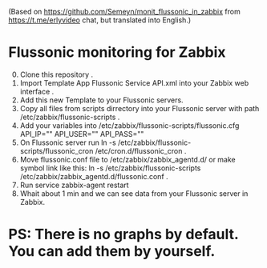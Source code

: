 (Based on https://github.com/Semeyn/monit_flussonic_in_zabbix from https://t.me/erlyvideo chat, but translated into English.)
# Flussonic monitoring for Zabbix
0. Clone this repository .
1. Import Template App Flussonic Service API.xml into your Zabbix web interface .
2. Add this new Template to your Flussonic servers.
3. Copy all files from scripts dirrectory into your Flussonic server with path /etc/zabbix/flussonic-scripts .
4. Add your variables into /etc/zabbix/flussonic-scripts/flussonic.cfg
API_IP="" 
API_USER=""
API_PASS=""
5. On Flussonic server run ln -s /etc/zabbix/flussonic-scripts/flussonic_cron /etc/cron.d/flussonic_cron .
6. Move flussonic.conf file to /etc/zabbix/zabbix_agentd.d/ or make symbol link like this: ln -s /etc/zabbix/flussonic-scripts /etc/zabbix/zabbix_agentd.d/flussonic.conf .
7. Run service zabbix-agent restart
8. Whait about 1 min and we can see data from your Flussonic server in Zabbix.

# PS: There is no graphs by default. You can add them by yourself.

